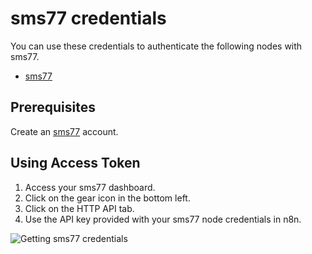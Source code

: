 # sms77 credentials

You can use these credentials to authenticate the following nodes with sms77.

- [sms77](/integrations/builtin/app-nodes/n8n-nodes-base.sms77/)

## Prerequisites

Create an [sms77](https://sms77.io/) account.

## Using Access Token

1. Access your sms77 dashboard.
2. Click on the gear icon in the bottom left.
3. Click on the HTTP API tab.
4. Use the API key provided with your sms77 node credentials in n8n.

![Getting sms77 credentials](/_images/integrations/builtin/credentials/sms77/using-access-token.gif)
